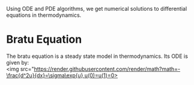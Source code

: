 Using ODE and PDE algorithms, we get numerical solutions to differential equations in thermodynamics.

# Bratu Equation
The bratu equation is a steady state model in thermodynamics. Its ODE is given by:  
<img src="https://render.githubusercontent.com/render/math?math=-\frac{d^2u}{dx}=\sigma\exp{u},u(0)=u(1)=0>
